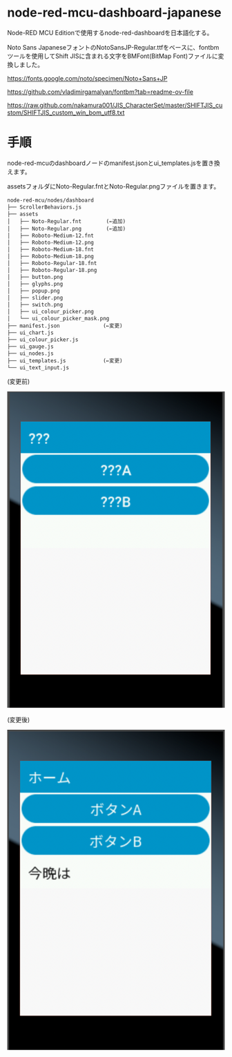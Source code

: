 # node-red-mcu-dashboard-japanese

Node-RED MCU Editionで使用するnode-red-dashboardを日本語化する。

Noto Sans JapaneseフォントのNotoSansJP-Regular.ttfをベースに、fontbmツールを使用してShift JISに含まれる文字をBMFont(BitMap Font)ファイルに変換しました。

https://fonts.google.com/noto/specimen/Noto+Sans+JP

https://github.com/vladimirgamalyan/fontbm?tab=readme-ov-file

https://raw.github.com/nakamura001/JIS_CharacterSet/master/SHIFTJIS_custom/SHIFTJIS_custom_win_bom_utf8.txt

# 手順

node-red-mcuのdashboardノードのmanifest.jsonとui_templates.jsを置き換えます。

assetsフォルダにNoto-Regular.fntとNoto-Regular.pngファイルを置きます。

```
node-red-mcu/nodes/dashboard
├── ScrollerBehaviors.js
├── assets
│   ├── Noto-Regular.fnt        (←追加)
│   ├── Noto-Regular.png        (←追加)
│   ├── Roboto-Medium-12.fnt
│   ├── Roboto-Medium-12.png
│   ├── Roboto-Medium-18.fnt
│   ├── Roboto-Medium-18.png
│   ├── Roboto-Regular-18.fnt
│   ├── Roboto-Regular-18.png
│   ├── button.png
│   ├── glyphs.png
│   ├── popup.png
│   ├── slider.png
│   ├── switch.png
│   ├── ui_colour_picker.png
│   └── ui_colour_picker_mask.png
├── manifest.json              (←変更)
├── ui_chart.js
├── ui_colour_picker.js
├── ui_gauge.js
├── ui_nodes.js
├── ui_templates.js            (←変更)
└── ui_text_input.js
```

(変更前)

<img src="before.png">

(変更後)

<img src="after.png">
